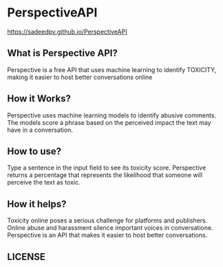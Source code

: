 # PerspectiveAPI

https://sadeedpv.github.io/PerspectiveAPI

## What is Perspective API?
Perspective is a free API that uses machine learning to identify TOXICITY, making it easier to host better conversations online

## How it Works?
Perspective uses machine learning models to identify abusive comments. The models score a phrase based on the perceived impact the text may have in a conversation.

## How to use?
Type a sentence in the input field to see its toxicity score. Perspective returns a percentage that represents the likelihood that someone will perceive the text as toxic.

## How it helps?
Toxicity online poses a serious challenge for platforms and publishers. Online abuse and harassment silence important voices in conversatione. Perspective is an API that makes it easier to host better conversations.

## LICENSE
